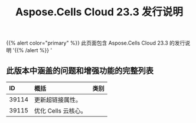 ﻿---
title: Aspose.Cells Cloud 23.3 发行说明
second_title: Aspose.Cells Cloud Documen
type: docs
url: /zh/aspose-cells-cloud-23-3-release-notes/
description: Aspose.Cells Cloud 支持Excel 创建、转换、合并、拆分、保护、内部对象操作等
weight: 19
---
{{% alert color="primary" %}} 
此页面包含 Aspose.Cells Cloud 23.3 的发行说明
'{{% /alert %}} '
## **此版本中涵盖的问题和增强功能的完整列表**

|**ID**|**概括**|**类别**|
|:- |:- |:- |
|39114 |更新超链接属性。|
|39115 |优化 Cells 云核心。|
